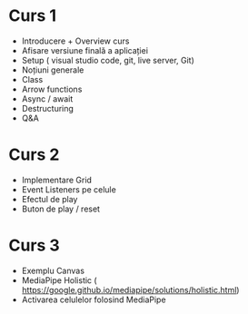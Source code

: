 # Curs 1
- Introducere + Overview curs
- Afisare versiune finală a aplicației
- Setup ( visual studio code, git, live server, Git)
- Noțiuni generale
- Class
- Arrow functions
- Async / await
- Destructuring
- Q&A

# Curs 2
- Implementare Grid
- Event Listeners pe celule
- Efectul de play
- Buton de play / reset

# Curs 3
- Exemplu Canvas
- MediaPipe Holistic
( https://google.github.io/mediapipe/solutions/holistic.html)
- Activarea celulelor folosind MediaPipe
